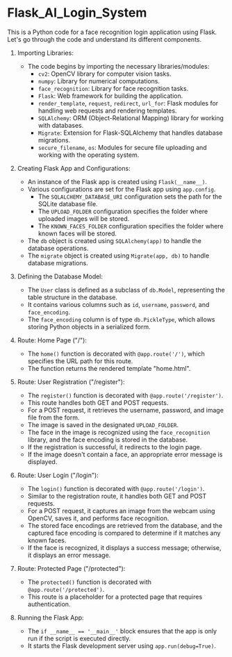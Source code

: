 ﻿# Flask_AI_Login_System

This is a Python code for a face recognition login application using Flask. Let's go through the code and understand its different components.

1. Importing Libraries:
   - The code begins by importing the necessary libraries/modules:
     - `cv2`: OpenCV library for computer vision tasks.
     - `numpy`: Library for numerical computations.
     - `face_recognition`: Library for face recognition tasks.
     - `Flask`: Web framework for building the application.
     - `render_template`, `request`, `redirect`, `url_for`: Flask modules for handling web requests and rendering templates.
     - `SQLAlchemy`: ORM (Object-Relational Mapping) library for working with databases.
     - `Migrate`: Extension for Flask-SQLAlchemy that handles database migrations.
     - `secure_filename`, `os`: Modules for secure file uploading and working with the operating system.

2. Creating Flask App and Configurations:
   - An instance of the Flask app is created using `Flask(__name__)`.
   - Various configurations are set for the Flask app using `app.config`.
     - The `SQLALCHEMY_DATABASE_URI` configuration sets the path for the SQLite database file.
     - The `UPLOAD_FOLDER` configuration specifies the folder where uploaded images will be stored.
     - The `KNOWN_FACES_FOLDER` configuration specifies the folder where known faces will be stored.
   - The `db` object is created using `SQLAlchemy(app)` to handle the database operations.
   - The `migrate` object is created using `Migrate(app, db)` to handle database migrations.

3. Defining the Database Model:
   - The `User` class is defined as a subclass of `db.Model`, representing the table structure in the database.
   - It contains various columns such as `id`, `username`, `password`, and `face_encoding`.
   - The `face_encoding` column is of type `db.PickleType`, which allows storing Python objects in a serialized form.

4. Route: Home Page ("/"):
   - The `home()` function is decorated with `@app.route('/')`, which specifies the URL path for this route.
   - The function returns the rendered template "home.html".

5. Route: User Registration ("/register"):
   - The `register()` function is decorated with `@app.route('/register')`.
   - This route handles both GET and POST requests.
   - For a POST request, it retrieves the username, password, and image file from the form.
   - The image is saved in the designated `UPLOAD_FOLDER`.
   - The face in the image is recognized using the `face_recognition` library, and the face encoding is stored in the database.
   - If the registration is successful, it redirects to the login page.
   - If the image doesn't contain a face, an appropriate error message is displayed.

6. Route: User Login ("/login"):
   - The `login()` function is decorated with `@app.route('/login')`.
   - Similar to the registration route, it handles both GET and POST requests.
   - For a POST request, it captures an image from the webcam using OpenCV, saves it, and performs face recognition.
   - The stored face encodings are retrieved from the database, and the captured face encoding is compared to determine if it matches any known faces.
   - If the face is recognized, it displays a success message; otherwise, it displays an error message.

7. Route: Protected Page ("/protected"):
   - The `protected()` function is decorated with `@app.route('/protected')`.
   - This route is a placeholder for a protected page that requires authentication.

8. Running the Flask App:
   - The `if __name__ == '__main__'` block ensures that the app is only run if the script is executed directly.
   - It starts the Flask development server using `app.run(debug=True)`.
